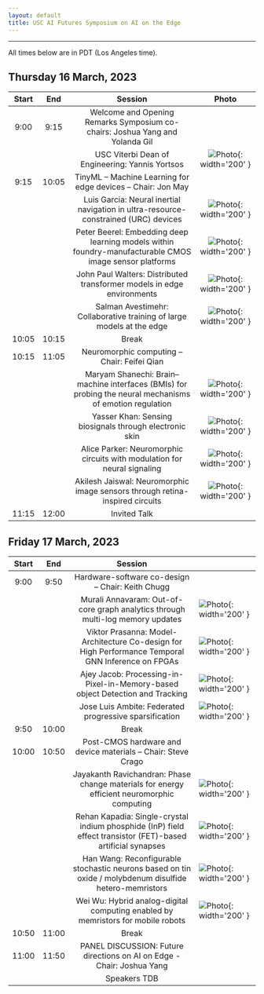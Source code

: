 ```yaml
---
layout: default
title: USC AI Futures Symposium on AI on the Edge
---
```

---

All times below are in PDT (Los Angeles time).

## Thursday 16 March, 2023

| Start |  End  |                                                  Session                                                 |                             Photo                             |
|:-----:|:-----:|:--------------------------------------------------------------------------------------------------------:|:-------------------------------------------------------------:|
|  9:00 |  9:15 | Welcome and Opening Remarks  Symposium co-chairs: Joshua Yang and Yolanda Gil                            |                                                               |
|       |       | USC Viterbi Dean of Engineering: Yannis Yortsos                                                          | ![Photo](images/people/yannis-yortsos.jpg){: width='200' }    |
|  9:15 | 10:05 | TinyML – Machine Learning for edge devices – Chair: Jon May                                              |                                                               |
|       |       | Luis Garcia: Neural inertial navigation in ultra-resource-constrained (URC) devices                      | ![Photo](images/people/luis-garcia.jpg){: width='200' }       |
|       |       | Peter Beerel: Embedding deep learning models within foundry-manufacturable CMOS image sensor platforms   | ![Photo](images/people/peter-beerel.jpg){: width='200' }      |
|       |       | John Paul Walters: Distributed transformer models in edge environments                                   | ![Photo](images/people/john-paul-walters.jpg){: width='200' } |
|       |       | Salman Avestimehr: Collaborative training of large models at the edge                                    | ![Photo](images/people/salman-avestimehr.jpg){: width='200' } |
| 10:05 | 10:15 | Break                                                                                                    |                                                               |
| 10:15 | 11:05 | Neuromorphic computing – Chair: Feifei Qian                                                              |                                                               |
|       |       | Maryam Shanechi: Brain–machine interfaces (BMIs) for probing the neural mechanisms of emotion regulation | ![Photo](images/people/maryam-shanechi.jpg){: width='200' }   |
|       |       | Yasser Khan: Sensing biosignals through electronic skin                                                  | ![Photo](images/people/yasser-khan.jpg){: width='200' }      |
|       |       | Alice Parker: Neuromorphic circuits with modulation for neural signaling                                 | ![Photo](images/people/alice-parker.jpg){: width='200' }     |
|       |       | Akilesh Jaiswal: Neuromorphic image sensors through retina-inspired circuits                             | ![Photo](images/people/akilesh-jaiswal.jpg){: width='200' }   |
| 11:15 | 12:00 | Invited Talk           |                                                               |

## Friday 17 March, 2023

| Start |  End  |                                                    Session                                                   |                                                                    |
|:-----:|:-----:|:------------------------------------------------------------------------------------------------------------:|--------------------------------------------------------------------|
|  9:00 |  9:50 | Hardware-software co-design – Chair: Keith Chugg                                                             |                                                                    |
|       |       | Murali Annavaram: Out-of-core graph analytics through multi-log memory updates                               | ![Photo](images/people/murali-annavaram.jpg){: width='200' }       |
|       |       | Viktor Prasanna: Model-Architecture Co-design for High Performance Temporal GNN Inference on FPGAs           | ![Photo](images/people/viktor-prasanna.jpeg){: width='200' }        |
|       |       | Ajey Jacob: Processing-in-Pixel-in-Memory-based object Detection and Tracking                                | ![Photo](images/people/ajey-jacob.jpg){: width='200' }             |
|       |       | Jose Luis Ambite: Federated progressive sparsification                                                       | ![Photo](images/people/jose-luis-ambite.jpg){: width='200' }       |
|  9:50 | 10:00 | Break                                                                                                        |                                                                    |
| 10:00 | 10:50 | Post-CMOS hardware and device materials – Chair: Steve Crago                                                 |                                                                    |
|       |       | Jayakanth Ravichandran: Phase change materials for energy efficient neuromorphic computing                   | ![Photo](images/people/jayakanth-ravichandran.jpg){: width='200' } |
|       |       | Rehan Kapadia: Single-crystal indium phosphide (InP) field effect transistor (FET)-based artificial synapses | ![Photo](images/people/rehan-kapadia.jpg){: width='200' }          |
|       |       | Han Wang: Reconfigurable stochastic neurons based on tin oxide / molybdenum disulfide hetero-memristors      | ![Photo](images/people/han-wang.png){: width='200' }               |
|       |       | Wei Wu: Hybrid analog-digital computing enabled by memristors for mobile robots                              | ![Photo](images/people/wei-wu.jpg){: width='200' }                 |
| 10:50 | 11:00 | Break                                                                                                        |                                                                    |
| 11:00 | 11:50 | PANEL DISCUSSION: Future directions on AI on Edge - Chair: Joshua Yang                                       |                                                                    |
|       |       | Speakers TDB                                                                                                 |                                                                    |